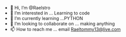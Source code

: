 - 👋 Hi, I’m @Raelstro
- 👀 I’m interested in ... Learning to code
- 🌱 I’m currently learning ...PYTHON
- 💞️ I’m looking to collaborate on ... making anything
- 📫 How to reach me ... email  Raeltommy13@live.com

<!---
Raelstro/Raelstro is a ✨ special ✨ repository because its `README.md` (this file) appears on your GitHub profile.
You can click the Preview link to take a look at your changes.
--->
